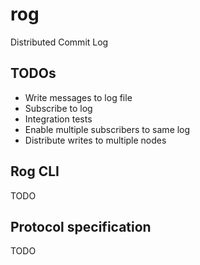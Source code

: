 # rog

Distributed Commit Log

## TODOs

- Write messages to log file
- Subscribe to log
- Integration tests
- Enable multiple subscribers to same log
- Distribute writes to multiple nodes

## Rog CLI

TODO

## Protocol specification

TODO
